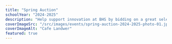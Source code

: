 ```yaml
---
title: "Spring Auction"
schoolYear: "2024-2025"
description: "Help support innovation at BHS by bidding on a great selection of items."
coverImageSrc: "/src/images/events/spring-auction-2024-2025-photo-01.jpg"
coverImageAlt: "Cafe Landwer"
featured: true
---
```

